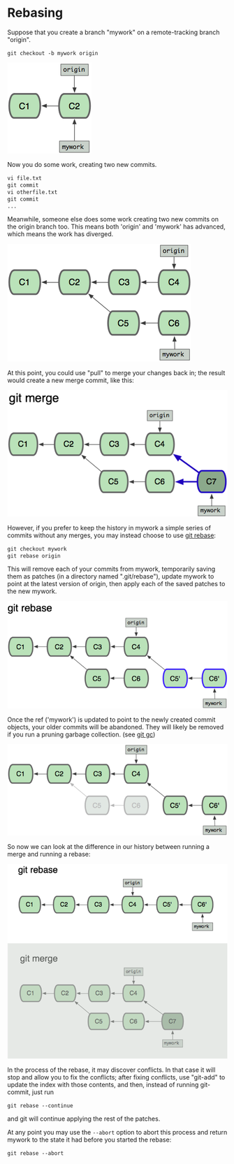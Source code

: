 # Rebasing

Suppose that you create a branch "mywork" on a remote-tracking branch
"origin".

    git checkout -b mywork origin

![origin and mywork point to commit C2](../figure/rebase0.png)

Now you do some work, creating two new commits.

    vi file.txt
    git commit
    vi otherfile.txt
    git commit
    ...

Meanwhile, someone else does some work creating two new commits on the origin
branch too. This means both 'origin' and 'mywork' has advanced, which means
the work has diverged.

![origin (C4) and mywork (C6) diverge at C2](../figure/rebase1.png)

At this point, you could use "pull" to merge your changes back in;
the result would create a new merge commit, like this:

![git merge creates C7 by combining C4 and C6](../figure/rebase2.png)

However, if you prefer to keep the history in mywork a simple series of
commits without any merges, you may instead choose to use
[git rebase](https://git-scm.com/docs/git-rebase):

    git checkout mywork
    git rebase origin

This will remove each of your commits from mywork, temporarily saving
them as patches (in a directory named ".git/rebase"), update mywork to
point at the latest version of origin, then apply each of the saved
patches to the new mywork.

![git rebase applies C5' and C6' to origin (C4)](../figure/rebase3.png)

Once the ref ('mywork') is updated to point to the newly created commit
objects, your older commits will be abandoned.  They will likely be
removed if you run a pruning garbage collection. (see [git gc](https://git-scm.com/docs/git-gc))

![mywork moves to C6' then C5 and C6 are removed](../figure/rebase4.png)

So now we can look at the difference in our history between running a merge
and running a rebase:

![git rebase results in linear history while git merge diverge and converge](../figure/rebase5.png)

In the process of the rebase, it may discover conflicts.  In that case it will stop
and allow you to fix the conflicts; after fixing conflicts, use "git-add"
to update the index with those contents, and then, instead of
running git-commit, just run

    git rebase --continue

and git will continue applying the rest of the patches.

At any point you may use the `--abort` option to abort this process and
return mywork to the state it had before you started the rebase:

    git rebase --abort

